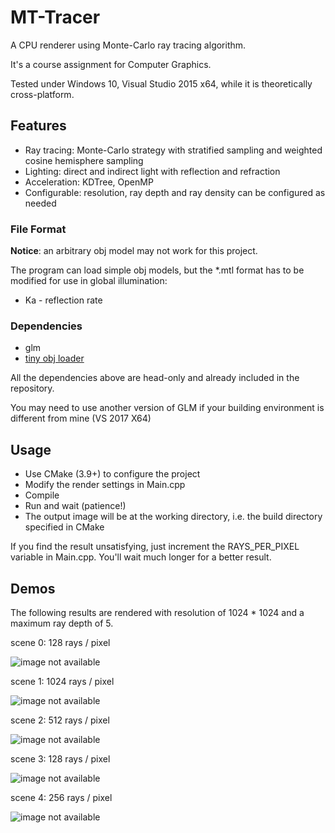 # MT-Tracer

A CPU renderer using Monte-Carlo ray tracing algorithm.

It's a course assignment for Computer Graphics.

Tested under Windows 10, Visual Studio 2015 x64, while it is theoretically cross-platform.

## Features

* Ray tracing: Monte-Carlo strategy with stratified sampling and weighted cosine hemisphere sampling
* Lighting: direct and indirect light with reflection and refraction
* Acceleration: KDTree, OpenMP
* Configurable: resolution, ray depth and ray density can be configured as needed

### File Format

__Notice__: an arbitrary obj model may not work for this project.

The program can load simple obj models, but the *.mtl format has to be modified for use in global illumination:

* Ka - reflection rate

### Dependencies

* glm
* [tiny obj loader](https://github.com/syoyo/tinyobjloader)

All the dependencies above are head-only and already included in the repository.

You may need to use another version of GLM if your building environment is different from mine (VS 2017 X64)

## Usage

* Use CMake (3.9+) to configure the project
* Modify the render settings in Main.cpp
* Compile
* Run and wait (patience!)
* The output image will be at the working directory, i.e. the build directory specified in CMake

If you find the result unsatisfying, just increment the RAYS_PER_PIXEL variable in Main.cpp. You'll wait much longer for a better result.

## Demos

The following results are rendered with resolution of 1024 * 1024 and a maximum ray depth of 5.

scene 0: 128 rays / pixel

![image not available](samples/house_128.png)

scene 1: 1024 rays / pixel

![image not available](samples/scene1_1024.png)

scene 2: 512 rays / pixel

![image not available](samples/scene2_256.png)

scene 3: 128 rays / pixel

![image not available](samples/scene3_256.png)

scene 4: 256 rays / pixel

![image not available](samples/scene4_256.png)